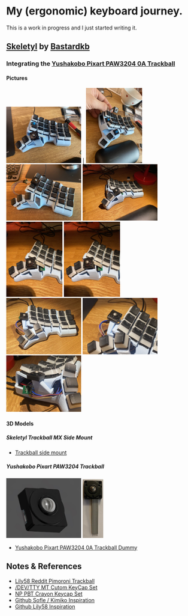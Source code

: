 # My (ergonomic) keyboard journey. 

This is a work in progress and I just started writing it. 
## [Skeletyl](https://github.com/Bastardkb/Skeletyl) by [Bastardkb](https://github.com/Bastardkb/)

### Integrating the [Yushakobo Pixart PAW3204 0A Trackball](https://blog-eng.yushakobo.jp/entry/2020/04/01/151617)

#### Pictures

<img src="boards\bk-boards\skeletyl\pictures\photo_2021-10-17_08-55-24.jpg" width="200"> |
<img src="boards\bk-boards\skeletyl\pictures\photo_2021-10-17_08-55-34.jpg" width="150"> 
<img src="boards\bk-boards\skeletyl\pictures\photo_2021-10-17_08-55-35.jpg" width="200">
<img src="boards\bk-boards\skeletyl\pictures\photo_2021-10-17_08-55-36.jpg" width="200">
<img src="boards\bk-boards\skeletyl\pictures\photo_2021-10-17_08-55-37.jpg" width="150">
<img src="boards\bk-boards\skeletyl\pictures\photo_2021-10-17_08-55-39.jpg" width="150">
<img src="boards\bk-boards\skeletyl\pictures\photo_2021-10-17_09-18-31.jpg" width="200">
<img src="boards\bk-boards\skeletyl\pictures\photo_2021-10-17_09-18-32.jpg" width="200">
<img src="boards\bk-boards\skeletyl\pictures\photo_2021-10-17_09-18-34.jpg" width="200">

#### 3D Models

##### Skeletyl Trackball MX Side Mount
- [Trackball side mount](https://a360.co/3j9Dhkv)

##### Yushakobo Pixart PAW3204 Trackball

<img src="things\Yushakobo Pixart PAW3204 0A\Yushakobo Pixart PAW3204 0A Trackball.jpg" width="200">
<img src="things\Yushakobo Pixart PAW3204 0A\top.jpg" width="55">

- [Yushakobo Pixart PAW3204 0A Trackball Dummy](https://a360.co/3vrXreA)

## Notes & References

- [Lily58 Reddit Pimoroni Trackball](https://www.reddit.com/r/ErgoMechKeyboards/comments/orh0et/lily58_with_pimoroni_trackball_and_tilttent/)
- [/DEV/TTY MT Cutom KeyCap Set](https://drop.com/buy/drop-matt3o-devtty-custom-keycap-set/details#details)
- [NP PBT Crayon Keycap Set](https://keycapsss.com/keyboard-parts/keycaps/146/np-pbt-crayon-keycap-set-ansi)
- [Github Sofle / Kimiko Inspiration](https://github.com/foureight84/sofle-keyboard-pimoroni)
- [Github Lily58 Inspiration](https://github.com/dtwright/lily58-mods)
  